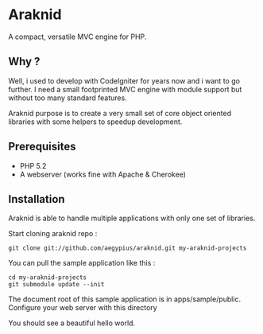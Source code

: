 Araknid
=======

A compact, versatile MVC engine for PHP.


Why ?
-----

Well, i used to develop with CodeIgniter for years now and i want to go
further. I need a small footprinted MVC engine with module support but
without too many standard features.

Araknid purpose is to create a very small set of core object oriented
libraries with some helpers to speedup development.

Prerequisites
-------------
  - PHP 5.2
  - A webserver (works fine with Apache & Cherokee)

Installation
------------

Araknid is able to handle multiple applications with only one set of
libraries.

Start cloning araknid repo :

    git clone git://github.com/aegypius/araknid.git my-araknid-projects

You can pull the sample application like this :

    cd my-araknid-projects
    git submodule update --init

The document root of this sample application is in apps/sample/public.
Configure your web server with this directory

You should see a beautiful hello world.


